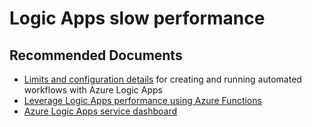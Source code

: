 <properties
    pageTitle="Logic Apps slow performance"
    description="Logic Apps slow performance"
    service="microsoft.logicapps"
    resource="logicapps"
    authors="v-miegge"
    ms.author="mquian"
    displayOrder=""
    selfHelpType="generic"
    supportTopicIds="32588766"
    resourceTags=""
    productPesIds="15791"
    cloudEnvironments="public, Fairfax"
    articleId="oli02tg3-706d-401c-b919-f924c12f1e9f"
/>

# Logic Apps slow performance

## **Recommended Documents**

* [Limits and configuration details](https://docs.microsoft.com/azure/logic-apps/logic-apps-limits-and-config) for creating and running automated workflows with Azure Logic Apps 
* [Leverage Logic Apps performance using Azure Functions](https://social.technet.microsoft.com/wiki/contents/articles/38934.leverage-your-logic-apps-performance-using-azure-functions.aspx)
* [Azure Logic Apps service dashboard](https://status.azure.com/status)
